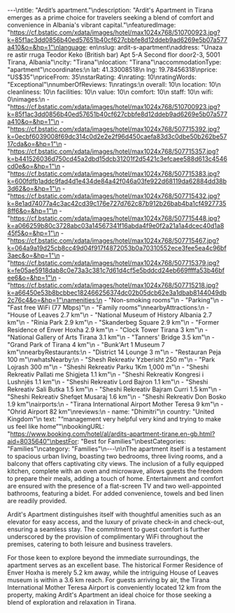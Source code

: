 ---\ntitle: "Ardit’s apartment."\ndescription: "Ardit's Apartment in Tirana emerges as a prime choice for travelers seeking a blend of comfort and convenience in Albania's vibrant capital."\nfeaturedImage: "https://cf.bstatic.com/xdata/images/hotel/max1024x768/510700923.jpg?k=85f1ac3dd0856b40ed57651b40cf627cbbfe8d12ddeb9ad6269e5b07a577a410&o=&hp=1"\nlanguage: en\nslug: ardit-s-apartment\naddress: "Unaza re astir rruga Teodor Keko (British bar) Apt 5-A Second flor door2-3, 5001 Tirana, Albania"\ncity: "Tirana"\nlocation: "Tirana"\naccommodationType: "apartment"\ncoordinates:\n  lat: 41.33008518\n  lng: 19.78456318\nprice: "US$35"\npriceFrom: 35\nstarRating: 4\nrating: 10\nratingWords: "Exceptional"\nnumberOfReviews: 1\nratings:\n  overall: 10\n  location: 10\n  cleanliness: 10\n  facilities: 10\n  value: 10\n  comfort: 10\n  staff: 10\n  wifi: 0\nimages:\n  - "https://cf.bstatic.com/xdata/images/hotel/max1024x768/510700923.jpg?k=85f1ac3dd0856b40ed57651b40cf627cbbfe8d12ddeb9ad6269e5b07a577a410&o=&hp=1"\n  - "https://cf.bstatic.com/xdata/images/hotel/max1024x768/507715392.jpg?k=0ecbf6039008f69dc314c0d2e2e2f96d450caefa83d3c0dbe50b262be5717cda&o=&hp=1"\n  - "https://cf.bstatic.com/xdata/images/hotel/max1024x768/507715357.jpg?k=b441526036d750cd45a2dbd15dcb31201f2d5421c3efcaee588d613c4546cd0e&o=&hp=1"\n  - "https://cf.bstatic.com/xdata/images/hotel/max1024x768/507715383.jpg?k=600fdfb1addc9fad4d1e434de84a42f046a03fe922d68119da62884dd38b3d62&o=&hp=1"\n  - "https://cf.bstatic.com/xdata/images/hotel/max1024x768/507715432.jpg?k=8e1ad74077a4c3ac42cd39c176e727d762c87b912b26bab4ba1cf49277358ff6&o=&hp=1"\n  - "https://cf.bstatic.com/xdata/images/hotel/max1024x768/507715448.jpg?k=a066259b80c3728abc03a14567341f16abda4f9e0f2a21a1a4dcec40d1a845f5&o=&hp=1"\n  - "https://cf.bstatic.com/xdata/images/hotel/max1024x768/507715467.jpg?k=064a9a19d25cb8cc49d04f917f4872053b0a70310552ece3fee5ea4c96bf3aec&o=&hp=1"\n  - "https://cf.bstatic.com/xdata/images/hotel/max1024x768/507715379.jpg?k=fe05ae5918dab8c0e73a3c381c7d61d4cf5e5bddcd24eb669ffffa53b46bfee6&o=&hp=1"\n  - "https://cf.bstatic.com/xdata/images/hotel/max1024x768/507715218.jpg?k=a66450e53b8bcbbec182466256374dc02b05dcb62e3a1dbab8144049db2c76c4&o=&hp=1"\namenities:\n  - "Non-smoking rooms"\n  - "Parking"\n  - "Fast free WiFi (77 Mbps)"\n  - "Family rooms"\nnearbyAttractions:\n  - "House of Leaves 2.7 km"\n  - "National Museum of History Albania 2.7 km"\n  - "Rinia Park 2.9 km"\n  - "Skanderbeg Square 2.9 km"\n  - "Former Residence of Enver Hoxha 2.9 km"\n  - "Clock Tower Tirana 3 km"\n  - "National Gallery of Arts Tirana 3.1 km"\n  - "Tanners' Bridge 3.5 km"\n  - "Grand Park of Tirana 4 km"\n  - "Bunk'Art 1 Museum 7 km"\nnearbyRestaurants:\n  - "District 14 Lounge 3 m"\n  - "Restauran Peja 100 m"\nwhatsNearby:\n  - "Shesh Rekreativ Yzberisht 250 m"\n  - "Park Lojrash 300 m"\n  - "Sheshi Rekreativ Parku 1Km 1,000 m"\n  - "Sheshi Rekreativ Pallati me Shigjeta 1.1 km"\n  - "Sheshi Rekreativ Kongresi i Lushnjës 1.1 km"\n  - "Sheshi Rekreativ Lord Bajron 1.1 km"\n  - "Sheshi Rekreativ Sali Butka 1.5 km"\n  - "Sheshi Rekreativ Bajram Curri 1.5 km"\n  - "Sheshi Rekreativ Shefqet Musaraj 1.6 km"\n  - "Sheshi Rekreativ Don Bosko 1.9 km"\nairports:\n  - "Tirana International Airport Mother Teresa 9 km"\n  - "Ohrid Airport 82 km"\nreviews:\n  - name: "Dhimitri"\n    country: "United Kingdom"\n    text: "“management very helpful very kind and trying to make us feel like home”"\nbookingURL: "https://www.booking.com/hotel/al/ardits-apartment-tirane.en-gb.html?aid=8035640"\nbestFor: "Best for Families"\nbestCategories: "Families"\ncategory: "Families"\n---\n\nThe apartment itself is a testament to spacious urban living, boasting two bedrooms, three living rooms, and a balcony that offers captivating city views. The inclusion of a fully equipped kitchen, complete with an oven and microwave, allows guests the freedom to prepare their meals, adding a touch of home. Entertainment and comfort are ensured with the presence of a flat-screen TV and two well-appointed bathrooms, featuring a bidet. For added convenience, towels and bed linen are readily provided.

Ardit's Apartment distinguishes itself with thoughtful amenities such as an elevator for easy access, and the luxury of private check-in and check-out, ensuring a seamless stay. The commitment to guest comfort is further underscored by the provision of complimentary WiFi throughout the premises, catering to both leisure and business travelers.

For those keen to explore beyond the immediate surroundings, the apartment serves as an excellent base. The historical Former Residence of Enver Hoxha is merely 5.2 km away, while the intriguing House of Leaves museum is within a 3.6 km reach. For guests arriving by air, the Tirana International Mother Teresa Airport is conveniently located 12 km from the property, making Ardit's Apartment an ideal choice for those seeking a blend of exploration and relaxation in Tirana.